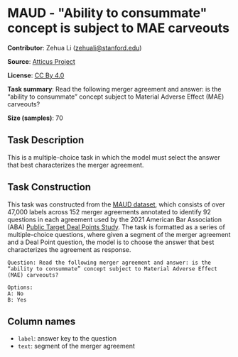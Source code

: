 # MAUD - "Ability to consummate" concept is subject to MAE carveouts

**Contributor**: Zehua Li (zehuali@stanford.edu)

**Source**: [Atticus Project](https://www.atticusprojectai.org/maud)

**License**: [CC By 4.0](https://creativecommons.org/licenses/by/4.0/)

**Task summary**: Read the following merger agreement and answer: is the “ability to consummate” concept subject to Material Adverse Effect (MAE) carveouts?

**Size (samples)**: 70

## Task Description

This is a multiple-choice task in which the model must select the answer that best characterizes the merger agreement.

## Task Construction

This task was constructed from the [MAUD dataset](https://www.atticusprojectai.org/maud), which consists of over 47,000 labels across 152 merger agreements annotated to identify 92 questions in each agreement used by the 2021 American Bar Association (ABA) [Public Target Deal Points Study](https://www.americanbar.org/groups/business_law/committees/ma/deal_points/). The task is formatted as a series of multiple-choice questions, where given a segment of the merger agreement and a Deal Point question, the model is to choose the answer that best characterizes the agreement as response.

```text
Question: Read the following merger agreement and answer: is the “ability to consummate” concept subject to Material Adverse Effect (MAE) carveouts?
```

```text
Options:
A: No
B: Yes
```

## Column names

- `label`: answer key to the question
- `text`: segment of the merger agreement
